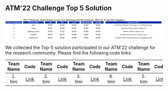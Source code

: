 ## ATM'22 Challenge Top 5 Solution
<div align=center><img src="result.png"></div>

We collected the Top-5 solution participated in our ATM'22 challenge for the research community. Please find the following code links:

<!-- |2|[]()|2|[]()|2|[]()|2|[]()|2|[]()| -->
| Team Name | Code | Team Name | Code | Team Name | Code | Team Name | Code | Team Name | Code | 
|:----:| :----:|:----:| :----:|:----:| :----:|:----:| :----:|:----:| :----:|
| 1. timi | [Link](https://github.com/Puzzled-Hui/ATM-22-Related-Work/tree/main/ATM22-Challenge-Top5-Solution/team_timi) | 2. timi | [Link]() | 3. timi | [Link]() | 4. timi | [Link]() | 5. timi | [Link]() | 